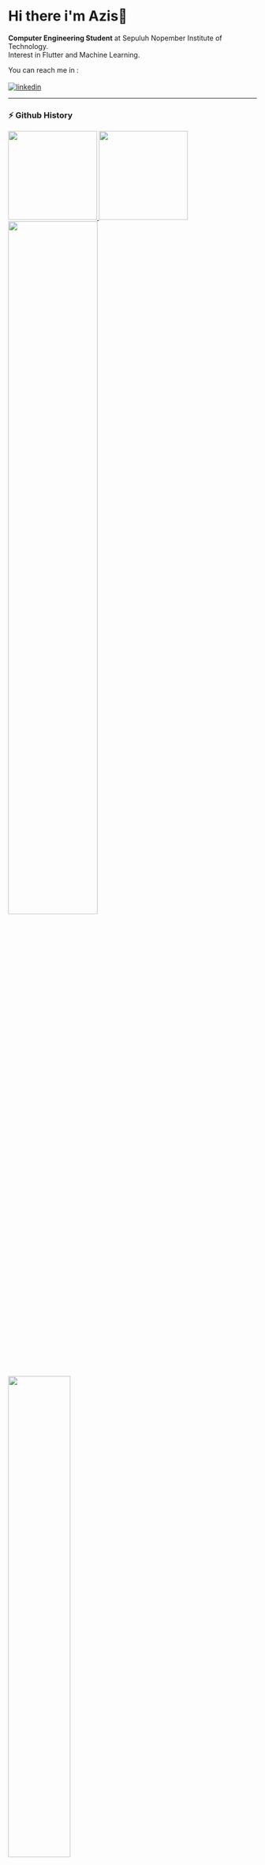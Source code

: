 # Hi there i'm Azis👋

**Computer Engineering Student** at Sepuluh Nopember Institute of Technology.<br>
Interest in Flutter and Machine Learning.<br>

You can reach me in :
</br>
</br>
[![linkedin]](https://www.linkedin.com/in/zisz/)

---

### ⚡ Github History
<p align="left">
<a href="https://github.com/ziszz">
  <img height="180em" src="https://github-readme-stats.vercel.app/api?username=ziszz&show_icons=true&include_all_commits=true"/>
  <img height="180em" src="https://github-readme-stats.vercel.app/api/top-langs/?username=ziszz&layout=compact"/>
  <img width="60%" src="https://github-readme-streak-stats.herokuapp.com/?user=ziszz"/>
  <img width="50%" src="https://github-profile-trophy.vercel.app/?username=ziszz&column=4&margin-w=10&margin-h=10"/>
</a>
</p>

<!-- LINKS -->

[linkedin]: https://img.shields.io/badge/LinkedIn-0077B5?style=for-the-badge&logo=linkedin&logoColor=white
